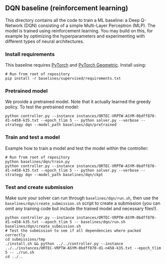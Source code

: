 ## DQN baseline (reinforcement learning)

This directory contains all the code to train a ML baseline: a Deep Q-Network (DQN) consisting of a simple Multi-Layer Perceptron (MLP). The model is trained using reinforcement learning.
You may build on this, for example by optimizing the hyperparameters and experimenting with different types of neural architectures.

### Install requirements
This baseline requires [PyTorch](https://pytorch.org/) and [PyTorch Geometric](https://pytorch-geometric.readthedocs.io/). Install using:
```
# Run from root of repository
pip install -r baselines/supervised/requirements.txt
```

### Pretrained model
We provide a pretrained model. Note that it actually learned the greedy policy. To test the pretrained model:
```
python controller.py --instance instances/ORTEC-VRPTW-ASYM-0bdff870-d1-n458-k35.txt --epoch_tlim 5 -- python solver.py --verbose --strategy dqn --model_path baselines/dqn/pretrained
```

### Train and test a model
Example how to train a model and test the model within the controller:
```
# Run from root of repository
python baselines/dqn/train.py
python controller.py --instance instances/ORTEC-VRPTW-ASYM-0bdff870-d1-n458-k35.txt --epoch_tlim 5 -- python solver.py --verbose --strategy dqn --model_path baselines/dqn/ckpt
```

### Test and create submission
Make sure your solver can run through `baselines/dqn/run.sh`, then use the `baselines/dqn/create_submission.sh` script to create a submission (you can omit any training code but include the trained model and necessary files!).
```
python controller.py --instance instances/ORTEC-VRPTW-ASYM-0bdff870-d1-n458-k35.txt --epoch_tlim 5 -- baselines/dqn/run.sh
baselines/dqn/create_submission.sh
# Test the submission to see if all dependencies where packed correctly
cd submissions/tmp
./install.sh && python ../../controller.py --instance ../../instances/ORTEC-VRPTW-ASYM-0bdff870-d1-n458-k35.txt --epoch_tlim 5 -- ./run.sh
cd ../..
```